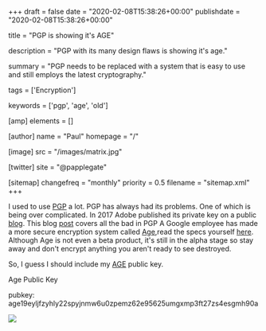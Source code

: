 +++
draft = false
date = "2020-02-08T15:38:26+00:00"
publishdate = "2020-02-08T15:38:26+00:00"

title = "PGP is showing it's AGE"

description = "PGP with its many design flaws is showing it's age."

summary = "PGP needs to be replaced with a system that is easy to use and still employs the latest cryptography."

tags = ['Encryption']

keywords = ['pgp', 'age', 'old']

[amp]
    elements = []

[author]
    name = "Paul"
    homepage = "/"

[image]
    src = "/images/matrix.jpg"

[twitter]
    site = "@papplegate"

[sitemap]
  changefreq = "monthly"
  priority = 0.5
  filename = "sitemap.xml"
+++

I used to use [PGP](https://en.wikipedia.org/wiki/Pretty_Good_Privacy) a lot. 
PGP has always had its problems. One of which is being over complicated. In 2017 Adobe published its private key on a public [blog](https://arstechnica.com/information-technology/2017/09/in-spectacular-fail-adobe-security-team-posts-private-pgp-key-on-blog/). This blog [post](https://latacora.micro.blog/2019/07/16/the-pgp-problem.html) covers all the bad in PGP
A Google employee has made a more secure encryption system called [Age](https://github.com/FiloSottile/age),read the specs yourself [here](http://bit.ly/2t225DS). 
Although Age is not even a beta product, it's still in the alpha stage so stay away and don't encrypt anything you aren't ready to see destroyed.

So, I guess I should include my [AGE](https://github.com/FiloSottile/age) public key.

Age Public Key


pubkey: age19eyljfzyhly22spyjnmw6u0zpemz62e95625umgxmp3ft27zs4esgmh90a

![](./images/signature.png)
